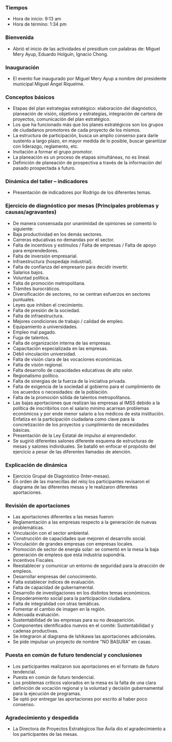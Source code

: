 ### Tiempos

* Hora de inicio: 9:13 am
* Hora de término: 1:34 pm

### Bienvenida

* Abrió el inicio de las actividades el presidium con palabras de: Miguel Mery Ayup, Eduardo Holguín, Ignacio Chong.

### Inauguración

* El evento fue inaugurado por Miguel Mery Ayup a nombre del presidente municipal Miguel Ángel Riquelme.

### Conceptos básicos

* Etapas del plan estrategias estratégico: elaboración del diagnóstico, planeación de visión, objetivos y estrategias, integración de cartera de proyectos, comunicación del plan estratégico.
* Los que ha funcionado más que los planes estratégicos son los grupos de ciudadanos promotores de cada proyecto de los mismos.
* La estructura de participación, busca un amplio consenso para darle sustento a largo plazo, en mayor medida de lo posible, buscar garantizar con liderazgo, reglamento, etc.
* Invitación a formar el grupo promotor.
* La planeación es un proceso de etapas simultáneas, no es lineal.
* Definición de planeación de prospectiva a través de la información del pasado prospectada a futuro.

### Dinámica del taller – indicadores

* Presentación de indicadores por Rodrigo de los diferentes temas.

### Ejercicio de diagnóstico por mesas (Principales problemas y causas/agravantes)

* De manera consensada por unanimidad de opiniones se comentó lo siguiente:
* Baja productividad en los demás sectores.
* Carreras educativas no demandas por el sector.
* Falta de incentivos y estímulos / Falta de empresas / Falta de apoyo para emprendedores.
* Falta de inversión empresarial.
* Infraestructura (hospedaje industrial).
* Falta de confianza del empresario para decidir invertir.
* Salarios bajos.
* Voluntad política.
* Falta de promoción metropolitana.
* Trámites burocráticos.
* Diversificación de sectores, no se centran esfuerzos en sectores puntuales.
* Leyes que inhiben el crecimiento.
* Falta de presión de la sociedad.
* Falta de infraestructura.
* Mejores condiciones de trabajo / calidad de empleo.
* Equipamiento a universidades.
* Empleo mal pagado.
* Fuga de talentos.
* Falta de organización interna de las empresas.
* Capacitación especializada en las empresas.
* Débil vinculación universidad.
* Falta de visión clara de las vocaciones económicas.
* Falta de visión regional.
* Falta desarrollo de capacidades educativas de alto valor.
* Regionalismo político.
* Falta de sinergias de la fuerza de la iniciativa privada.
* Falta de exigencia de la sociedad al gobierno para el cumplimiento de los acuerdos o necesidades: de la población.
* Falta de la promoción sólida de talentos metropolitanos.
* Las bajas aportaciones que realizan las empresas al IMSS debido a la política de inscribirlos con el salario mínimo acarrean problemas económicos y por ende menor salario a los médicos de esta institución. Enfatiza en la participación ciudadana como clave para la concretización  de los proyectos y cumplimiento de necesidades básicas.
* Presentación de la Ley Estatal de impulso al emprendedor.
* Se sugirió diferentes salones diferente esquema de estructuras de mesas y salones individuales. Se batalló en enfocar el propósito del ejercicio a pesar de las diferentes llamadas de atención.

### Explicación de dinámica

* Ejercicio Grupal de Diagnóstico (Inter-mesas).
* En orden de las manecillas del reloj los participantes revisaron el diagrama de las diferentes mesas y le realizaron diferentes aportaciones.

### Revisión de aportaciones

* Las aportaciones diferentes a las mesas fueron:
* Reglamentación a las empresas respecto a la generación de nuevas problemáticas.
* Vinculación con el sector ambiental.
* Construcción de capacidades que mejoren el desarrollo social.
* Vinculación de grandes empresas con empresas locales.
* Promoción de sector de energía solar: se comentó en la mesa la baja generación de empleos que esta industria supondría.
* Incentivos Fiscales.
* Reestablecer y comunicar un entorno de seguridad para la atracción de empleos.
* Desarrollar empresas del conocimiento.
* Falta establecer índices de evaluación.
* Falta de capacidad de gubernamental.
* Desarrollo de investigaciones en los distintos temas económicos.
* Empoderamiento social para la participación ciudadana.
* Falta de integralidad con otras temáticas.
* Fomentar el cambio de imagen en la región.
* Adecuada evaluación.
* Sustentabilidad de las empresas para su no desaparición.
* Componentes identificados nuevos en el comité: Sustentabilidad y cadenas productivas.
* Se integraron al diagrama de Ishikawa las aportaciones adicionales.
* Se pide impulsar un proyecto de nombre "NO BASURA" en casas.

### Puesta en común de futuro tendencial y conclusiones

* Los participantes realizaron sus aportaciones en el formato de futuro tendencial.
* Puesta en común de futuro tendencial.
* Los problemas críticos valorados en la mesa es la falta de una clara definición de vocación regional y la voluntad y decisión gubernamental para la ejecución de programas.
* Se optó por entregar las aportaciones por escrito al haber poco consenso.

### Agradecimiento y despedida

* La Directora de Proyectos Estratégicos Ilse Ávila dio el agradecimiento a los participantes de las mesas.
